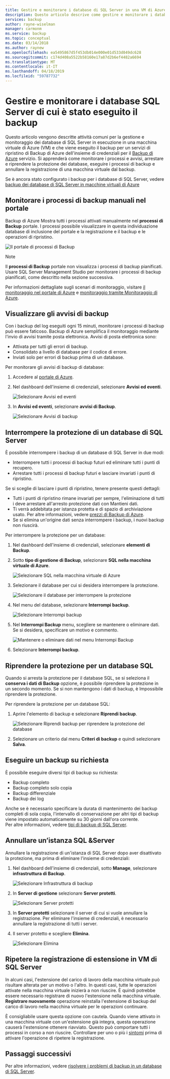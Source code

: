 ```yaml
---
title: Gestire e monitorare i database di SQL Server in una VM di Azure sottoposti a backup per Backup di Azure | Microsoft Docs
description: Questo articolo descrive come gestire e monitorare i database di SQL Server in esecuzione in una VM di Azure.
services: backup
author: rayne-wiselman
manager: carmonm
ms.service: backup
ms.topic: conceptual
ms.date: 03/14/2018
ms.author: raynew
ms.openlocfilehash: ea5495867d5f453db014e000e01d533d049dc628
ms.sourcegitcommit: c174d408a5522b58160e17a87d2b6ef4482a6694
ms.translationtype: MT
ms.contentlocale: it-IT
ms.lasthandoff: 04/18/2019
ms.locfileid: "59787732"
---
```

# <a name="manage-and-monitor-backed-up-sql-server-databases"></a>Gestire e monitorare i database SQL Server di cui è stato eseguito il backup

Questo articolo vengono descritte attività comuni per la gestione e monitoraggio dei database di SQL Server in esecuzione in una macchina virtuale di Azure (VM) e che viene eseguito il backup per un servizi di ripristino di Backup di Azure dell'insieme di credenziali per il [Backup di Azure](backup-overview.md) servizio. Si apprenderà come monitorare i processi e avvisi, arrestare e riprendere la protezione dei database, eseguire i processi di backup e annullare la registrazione di una macchina virtuale dal backup.

Se è ancora stato configurato i backup per i database di SQL Server, vedere [backup dei database di SQL Server in macchine virtuali di Azure](backup-azure-sql-database.md)

## <a name="monitor-manual-backup-jobs-in-the-portal"></a>Monitorare i processi di backup manuali nel portale

Backup di Azure Mostra tutti i processi attivati manualmente nel **processi di Backup** portale. I processi possibile visualizzare in questa individuazione database di inclusione del portale e la registrazione e il backup e le operazioni di ripristino.

![Il portale di processi di Backup](./media/backup-azure-sql-database/jobs-list.png)

> [!NOTE]
> Il **processi di Backup** portale non visualizza i processi di backup pianificati. Usare SQL Server Management Studio per monitorare i processi di backup pianificati, come descritto nella sezione successiva.
>

Per informazioni dettagliate sugli scenari di monitoraggio, visitare [il monitoraggio nel portale di Azure](backup-azure-monitoring-built-in-monitor.md) e [monitoraggio tramite Monitoraggio di Azure](backup-azure-monitoring-use-azuremonitor.md).  


## <a name="view-backup-alerts"></a>Visualizzare gli avvisi di backup

Con i backup del log eseguiti ogni 15 minuti, monitorare i processi di backup può essere faticoso. Backup di Azure semplifica il monitoraggio mediante l'invio di avvisi tramite posta elettronica. Avvisi di posta elettronica sono:

- Attivata per tutti gli errori di backup.
- Consolidato a livello di database per il codice di errore.
- Inviati solo per errori di backup prima di un database.

Per monitorare gli avvisi di backup di database:

1. Accedere al [portale di Azure](https://portal.azure.com).

2. Nel dashboard dell'insieme di credenziali, selezionare **Avvisi ed eventi**.

   ![Selezionare Avvisi ed eventi](./media/backup-azure-sql-database/vault-menu-alerts-events.png)

3. In **Avvisi ed eventi**, selezionare **avvisi di Backup**.

   ![Selezionare Avvisi di backup](./media/backup-azure-sql-database/backup-alerts-dashboard.png)

## <a name="stop-protection-for-a-sql-server-database"></a>Interrompere la protezione di un database di SQL Server

È possibile interrompere i backup di un database di SQL Server in due modi:

* Interrompere tutti i processi di backup futuri ed eliminare tutti i punti di recupero.
* Arrestare tutti i processi di backup futuri e lasciare invariati i punti di ripristino.

Se si sceglie di lasciare i punti di ripristino, tenere presente questi dettagli:

* Tutti i punti di ripristino rimane invariati per sempre, l'eliminazione di tutti i deve arrestare all'arresto protezione dati con Mantieni dati.
* Ti verrà addebitata per istanza protetta e di spazio di archiviazione usato. Per altre informazioni, vedere [prezzi di Backup di Azure](https://azure.microsoft.com/pricing/details/backup/).
* Se si elimina un'origine dati senza interrompere i backup, i nuovi backup non riuscirà.

Per interrompere la protezione per un database:

1. Nel dashboard dell'insieme di credenziali, selezionare **elementi di Backup**.

2. Sotto **tipo di gestione di Backup**, selezionare **SQL nella macchina virtuale di Azure**.

    ![Selezionare SQL nella macchina virtuale di Azure](./media/backup-azure-sql-database/sql-restore-backup-items.png)

3. Selezionare il database per cui si desidera interrompere la protezione.

    ![Selezionare il database per interrompere la protezione](./media/backup-azure-sql-database/sql-restore-sql-in-vm.png)

4. Nel menu del database, selezionare **Interrompi backup**.

    ![Selezionare Interrompi backup](./media/backup-azure-sql-database/stop-db-button.png)


5. Nel **Interrompi Backup** menu, scegliere se mantenere o eliminare dati. Se si desidera, specificare un motivo e commento.

    ![Mantenere o eliminare dati nel menu Interrompi Backup](./media/backup-azure-sql-database/stop-backup-button.png)

6. Selezionare **Interrompi backup**.


## <a name="resume-protection-for-a-sql-database"></a>Riprendere la protezione per un database SQL

Quando si arresta la protezione per il database SQL, se si seleziona il **conserva i dati di Backup** opzione, è possibile riprendere la protezione in un secondo momento. Se si non mantengono i dati di backup, è Impossibile riprendere la protezione.

Per riprendere la protezione per un database SQL:

1. Aprire l'elemento di backup e selezionare **Riprendi backup**.

    ![Selezionare Riprendi backup per riprendere la protezione del database](./media/backup-azure-sql-database/resume-backup-button.png)

2. Selezionare un criterio dal menu **Criteri di backup** e quindi selezionare **Salva**.

## <a name="run-an-on-demand-backup"></a>Eseguire un backup su richiesta

È possibile eseguire diversi tipi di backup su richiesta:

* Backup completo
* Backup completo solo copia
* Backup differenziale
* Backup dei log

Anche se è necessario specificare la durata di mantenimento dei backup completi di sola copia, l'intervallo di conservazione per altri tipi di backup viene impostato automaticamente su 30 giorni dall'ora corrente. <br/>
Per altre informazioni, vedere [tipi di backup di SQL Server](backup-architecture.md#sql-server-backup-types).

## <a name="unregister-a-sql-server-instance"></a>Annullare un’istanza SQL &Server

Annullare la registrazione di un'istanza di SQL Server dopo aver disattivato la protezione, ma prima di eliminare l'insieme di credenziali:

1. Nel dashboard dell'insieme di credenziali, sotto **Manage**, selezionare **infrastruttura di Backup**.  

   ![Selezionare Infrastruttura di backup](./media/backup-azure-sql-database/backup-infrastructure-button.png)

2. In **Server di gestione** selezionare **Server protetti**.

   ![Selezionare Server protetti](./media/backup-azure-sql-database/protected-servers.png)

3. In **Server protetti** selezionare il server di cui si vuole annullare la registrazione. Per eliminare l'insieme di credenziali, è necessario annullare la registrazione di tutti i server.

4. Il server protetto e scegliere **Elimina**.

   ![Selezionare Elimina](./media/backup-azure-sql-database/delete-protected-server.png)

## <a name="re-register-extension-on-the-sql-server-vm"></a>Ripetere la registrazione di estensione in VM di SQL Server

In alcuni casi, l'estensione del carico di lavoro della macchina virtuale può risultare alterata per un motivo o l'altro. In questi casi, tutte le operazioni attivate nella macchina virtuale inizierà a non riuscire. È quindi potrebbe essere necessario registrare di nuovo l'estensione nella macchina virtuale. **Registrare nuovamente** operazione reinstalla l'estensione di backup del carico di lavoro nella macchina virtuale per le operazioni continuare.  <br>

È consigliabile usare questa opzione con cautela. Quando viene attivato in una macchina virtuale con un'estensione già integra, questa operazione causerà l'estensione ottenere riavviato. Questo può comportare tutti i processi in corso a non riuscire. Controllare per uno o più i [sintomi](backup-sql-server-azure-troubleshoot.md#symptoms) prima di attivare l'operazione di ripetere la registrazione.

## <a name="next-steps"></a>Passaggi successivi

Per altre informazioni, vedere [risolvere i problemi di backup in un database di SQL Server](backup-sql-server-azure-troubleshoot.md).

